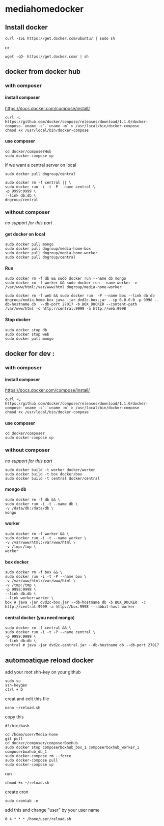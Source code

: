# mediahomedocker


## Install docker 

	curl -sSL https://get.docker.com/ubuntu/ | sudo sh
or

	wget -qO- https://get.docker.com/ | sh

## docker from docker hub

### with composer

#### install composer

https://docs.docker.com/compose/install/

	curl -L https://github.com/docker/compose/releases/download/1.1.0/docker-compose-`uname -s`-`uname -m` > /usr/local/bin/docker-compose
	chmod +x /usr/local/bin/docker-compose

#### use composer
 
	cd docker/composerHub
	sudo docker-compose up
	
if we want a central server on local
	
	sudo docker pull dngroup/central
	
	sudo docker rm -f central || \
	sudo docker run -i -t -P --name central \
	-p 9999:9999 \
	--link db:db \
	dngroup/central
	 
	
### without composer
_no support for this part_ 

#### get docker on local 

	sudo docker pull mongo
	sudo docker pull dngroup/media-home-box
	sudo docker pull dngroup/media-home-worker
	sudo docker pull dngroup/central

#### Run


	sudo docker rm -f db && sudo docker run --name db mongo
	sudo docker rm -f worker && sudo docker run --name worker -v /var/www/html:/var/www/html dngroup/media-home-worker
	
	sudo docker rm -f web && sudo docker run  -P --name box --link db:db dngroup/media-home-box java -jar dvd2c-box.jar --ip 0.0.0.0 -p 9998 --db-hostname db  --db-port 27017 -b BOX_DOCKER --content-path /var/www/html -c http://central:9999 -a http://web:9998
	


#### Stop docker

	sudo docker stop db
	sudo docker stop web
	sudo docker pull mongo
	
	
## docker for dev : 

### with composer

#### install composer

https://docs.docker.com/compose/install/

	curl -L https://github.com/docker/compose/releases/download/1.1.0/docker-compose-`uname -s`-`uname -m` > /usr/local/bin/docker-compose
	chmod +x /usr/local/bin/docker-compose

#### use composer

	cd docker/composer
	sudo docker-compose up

### without composer 
_no support for this part_ 

	sudo docker build -t worker docker/worker
	sudo docker build -t box docker/box
	sudo docker build -t central docker/central	
	
#### mongo db

	sudo docker rm -f db && \
	sudo docker run -i -t --name db \
	-v /data/db:/data/db \
	mongo 
	

#### worker

	sudo docker rm -f worker && \
	sudo docker run -i -t --name worker \
	-v /var/www/html:/var/www/html \
	-v /tmp:/tmp \
	worker
	
#### box docker

	sudo docker rm -f box && \
	sudo docker run -i -t -P --name box \
	-v /var/www/html:/var/www/html \
	-v /tmp:/tmp \
	-p 9998:9998 \
	--link db:db \
	--link worker:worker \
	box # java -jar dvd2c-box.jar --db-hostname db -b BOX_DOCKER  -c http://central:9999 -a http://box:9998 --rabbit-host worker

	
#### central docker (you need mongo)

	sudo docker rm -f central && \
	sudo docker run -i -t -P --name central \
	-p 9999:9999 \
	--link db:db \
	central # java -jar dvd2c-central.jar --db-hostname db --db-port 27017

	
## automoatique reload docker


add your root shh-key on your github

	sudo su
	ssh-keygen
	ctrl + D
	
creat and edit this file
	
	nano ~/reload.sh
	
copy this

	#!/bin/bash

	cd /home/user/Media-home
	git pull
	cd docker/composer/composerBoxHub
	sudo docker stop composerboxhub_box_1 composerboxhub_worker_1 composerboxhub_db_1
	sudo docker-compose rm --force
	sudo docker-compose pull
	sudo docker-compose up

run

	chmod +x ~/reload.sh
	
create cron
	
	sudo crontab -e
	
add this and change "user" by your user name

	0 4 * * * /home/user/reload.sh
	

	